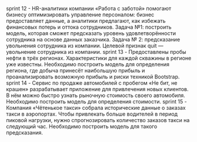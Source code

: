 sprint 12 - HR-аналитики компании «Работа с заботой» помогают бизнесу оптимизировать управление персоналом: бизнес предоставляет данные, а аналитики предлагают, как избежать финансовых потерь и оттока сотрудников. Задача №1: построить модель, которая сможет предсказать уровень удовлетворённости сотрудника на основе данных заказчика. Задача № 2: предсказание увольнения сотрудника из компании. Целевой признак quit — увольнение сотрудника из компании.
sprint 13 - Предоставлены пробы нефти в трёх регионах. Характеристики для каждой скважины в регионе уже известны. Необходимо построить модель для определения региона, где добыча принесёт наибольшую прибыль и проанализировать возможную прибыль и риски техникой Bootstrap.
sprint 14 - Сервис по продаже автомобилей с пробегом «Не бит, не крашен» разрабатывает приложение для привлечения новых клиентов. В нём можно быстро узнать рыночную стоимость своего автомобиля. Необходимо построить модель для определения стоимости.
sprint 15 - Компания «Чётенькое такси» собрала исторические данные о заказах такси в аэропортах. Чтобы привлекать больше водителей в период пиковой нагрузки, нужно спрогнозировать количество заказов такси на следующий час. Необходимо построить модель для такого предсказания. 
